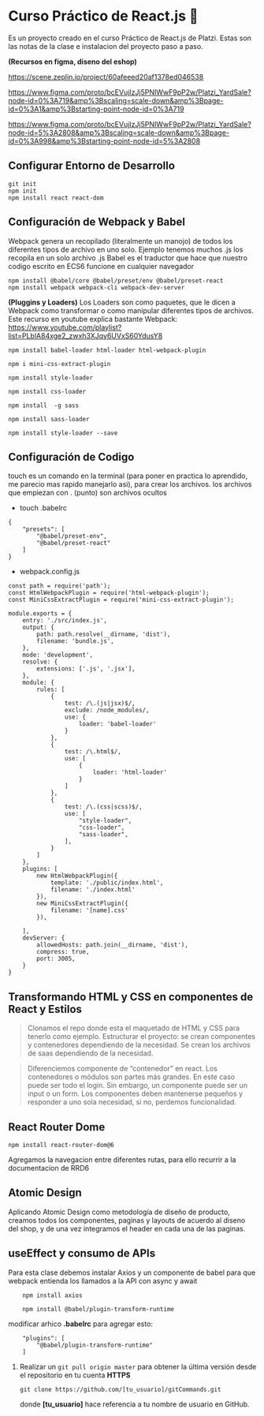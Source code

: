 # Curso Práctico de React.js :purple_heart:

Es un proyecto creado en el curso Práctico de React.js de Platzi. Estas son las notas de la clase e instalacion del proyecto paso a paso.

**(Recursos en figma, diseno del eshop)**

https://scene.zeplin.io/project/60afeeed20af1378ed046538

https://www.figma.com/proto/bcEVujIzJj5PNIWwF9pP2w/Platzi_YardSale?node-id=0%3A719&amp%3Bscaling=scale-down&amp%3Bpage-id=0%3A1&amp%3Bstarting-point-node-id=0%3A719

https://www.figma.com/proto/bcEVujIzJj5PNIWwF9pP2w/Platzi_YardSale?node-id=5%3A2808&amp%3Bscaling=scale-down&amp%3Bpage-id=0%3A998&amp%3Bstarting-point-node-id=5%3A2808

## Configurar Entorno de Desarrollo

```
git init
npm init
npm install react react-dom
```

## Configuración de Webpack y Babel

Webpack genera un recopilado (literalmente un manojo) de todos los diferentes tipos de archivo en uno solo. Ejemplo tenemos muchos .js los recopila en un solo archivo .js
Babel es el traductor que hace que nuestro codigo escrito en ECS6 funcione en cualquier navegador

```
npm install @babel/core @babel/preset/env @babel/preset-react
npm install webpack webpack-cli webpack-dev-server
```

**(Pluggins y Loaders)**
Los Loaders son como paquetes, que le dicen a Webpack como transformar o como manipular diferentes tipos de archivos.
Este recurso en youtube explica bastante Webpack: https://www.youtube.com/playlist?list=PLblA84xge2_zwxh3XJqy6UVxS60YdusY8

```
npm install babel-loader html-loader html-webpack-plugin

npm i mini-css-extract-plugin

npm install style-loader

npm install css-loader

npm install  -g sass

npm install sass-loader

npm install style-loader --save
```

## Configuración de Codigo

touch es un comando en la terminal (para poner en practica lo aprendido, me parecio mas rapido manejarlo asi), para crear los archivos.
los archivos que empiezan con . (punto) son archivos ocultos

- touch .babelrc

```
{
    "presets": [
        "@babel/preset-env",
        "@babel/preset-react"
    ]
}
```

- webpack.config.js

```
const path = require('path');
const HtmlWebpackPlugin = require('html-webpack-plugin');
const MiniCssExtractPlugin = require('mini-css-extract-plugin');

module.exports = {
	entry: './src/index.js',
	output: {
		path: path.resolve(__dirname, 'dist'),
		filename: 'bundle.js',
	},
	mode: 'development',
	resolve: {
		extensions: ['.js', '.jsx'],
	},
	module: {
		rules: [
			{
				test: /\.(js|jsx)$/,
				exclude: /node_modules/,
				use: {
					loader: 'babel-loader'
				}
			},
			{
				test: /\.html$/,
				use: [
					{
						loader: 'html-loader'
					}
				]
			},
			{
				test: /\.(css|scss)$/,
				use: [
					"style-loader",
					"css-loader",
					"sass-loader",
				],
			}
		]
	},
	plugins: [
		new HtmlWebpackPlugin({
			template: './public/index.html',
			filename: './index.html'
		}),
		new MiniCssExtractPlugin({
			filename: '[name].css'
		}),

	],
	devServer: {
		allowedHosts: path.join(__dirname, 'dist'),
		compress: true,
		port: 3005,
	}
}
```

## Transformando HTML y CSS en componentes de React y Estilos

> Clonamos el repo donde esta el maquetado de HTML y CSS para tenerlo como ejemplo.
> Estructurar el proyecto: se crean componentes y contenedores dependiendo de la necesidad.
> Se crean los archivos de saas dependiendo de la necesidad.

> Diferenciemos componente de “contenedor” en react. Los contenedores o módulos son partes más grandes. En este caso puede ser todo el login. Sin embargo, un componente puede ser un input o un form. Los componentes deben mantenerse pequeños y responder a uno sola necesidad, si no, perdemos funcionalidad.

## React Router Dome

```
npm install react-router-dom@6
```

Agregamos la navegacion entre diferentes rutas, para ello recurrir a la documentacion de RRD6

## Atomic Design

Aplicando Atomic Design como metodología de diseño de producto, creamos todos los componentes, paginas y layouts de acuerdo al diseno del shop, y de una vez integramos el header en cada una de las paginas.

## useEffect y consumo de APIs

Para esta clase debemos instalar Axios y un componente de babel para que webpack entienda los llamados a la API con async y await

```
    npm install axios

    npm install @babel/plugin-transform-runtime

```

modificar arhico **.babelrc** para agregar esto:

```
    "plugins": [
        "@babel/plugin-transform-runtime"
    ]
```

1. Realizar un `git pull origin master` para obtener la última versión desde el repositorio en tu cuenta
   **HTTPS**

   ```
   git clone https://github.com/[tu_usuario]/gitCommands.git
   ```

   donde **[tu_usuario]** hace referencia a tu nombre de usuario en GitHub.
